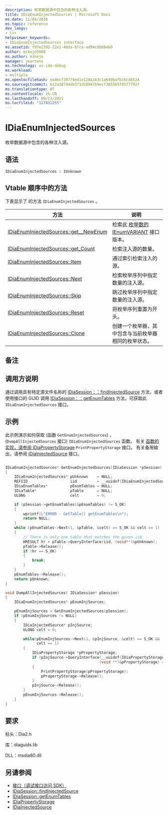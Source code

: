 ```yaml
---
description: 枚举数据源中包含的各种注入源。
title: IDiaEnumInjectedSources | Microsoft Docs
ms.date: 11/04/2016
ms.topic: reference
dev_langs:
- C++
helpviewer_keywords:
- IDiaEnumInjectedSources interface
ms.assetid: f97e2392-22e1-48da-b7ce-ad94c8b684b0
author: mikejo5000
ms.author: mikejo
manager: jmartens
ms.technology: vs-ide-debug
ms.workload:
- multiple
ms.openlocfilehash: ea46cf39774e41e128a163c1a649bafb16c4b524
ms.sourcegitcommit: b12a38744db371d2894769ecf305585f9577792f
ms.translationtype: HT
ms.contentlocale: zh-CN
ms.lasthandoff: 09/13/2021
ms.locfileid: "127832255"
---
```

# <a name="idiaenuminjectedsources"></a>IDiaEnumInjectedSources
枚举数据源中包含的各种注入源。

## <a name="syntax"></a>语法

```
IDiaEnumInjectedSources : IUnknown
```

## <a name="methods-in-vtable-order"></a>Vtable 顺序中的方法
下表显示了 的方法 `IDiaEnumInjectedSources` 。

|方法|说明|
|------------|-----------------|
|[IDiaEnumInjectedSources::get__NewEnum](../../debugger/debug-interface-access/idiaenuminjectedsources-get-newenum.md)|检索此 [枚举数的 IEnumVARIANT](/previous-versions/windows/desktop/api/oaidl/nn-oaidl-ienumvariant) 接口版本。|
|[IDiaEnumInjectedSources::get_Count](../../debugger/debug-interface-access/idiaenuminjectedsources-get-count.md)|检索注入源的数量。|
|[IDiaEnumInjectedSources::Item](../../debugger/debug-interface-access/idiaenuminjectedsources-item.md)|通过索引检索注入的源。|
|[IDiaEnumInjectedSources::Next](../../debugger/debug-interface-access/idiaenuminjectedsources-next.md)|检索枚举序列中指定数量的注入源。|
|[IDiaEnumInjectedSources::Skip](../../debugger/debug-interface-access/idiaenuminjectedsources-skip.md)|跳过枚举序列中指定数量的注入源。|
|[IDiaEnumInjectedSources::Reset](../../debugger/debug-interface-access/idiaenuminjectedsources-reset.md)|将枚举序列重置为开头。|
|[IDiaEnumInjectedSources::Clone](../../debugger/debug-interface-access/idiaenuminjectedsources-clone.md)|创建一个枚举器，其中包含与当前枚举器相同的枚举状态。|

## <a name="remarks"></a>备注

## <a name="notes-for-callers"></a>调用方说明
通过调用具有特定源文件名称的 [IDiaSession：：findInjectedSource](../../debugger/debug-interface-access/idiasession-findinjectedsource.md) 方法，或者使用接口的 GUID 调用 [IDiaSession：：getEnumTables](../../debugger/debug-interface-access/idiasession-getenumtables.md) 方法，可获取此 `IDiaEnumInjectedSources` 接口。

## <a name="example"></a>示例
此示例演示如何获取 (函数 `GetEnumInjectedSources`) ， (`DumpAllInjectedSources` 接口) `IDiaEnumInjectedSources` 函数。 有关 [函数的实现，请参阅 IDiaPropertyStorage](../../debugger/debug-interface-access/idiapropertystorage.md) `PrintPropertyStorage` 接口。 有关备用输出，请参阅 [IDiaInjectedSource](../../debugger/debug-interface-access/idiainjectedsource.md) 接口。

```C++

IDiaEnumInjectedSources* GetEnumInjectedSources(IDiaSession *pSession)
{
    IDiaEnumInjectedSources* pUnknown    = NULL;
    REFIID                   iid         = __uuidof(IDiaEnumInjectedSources);
    IDiaEnumTables*          pEnumTables = NULL;
    IDiaTable*               pTable      = NULL;
    ULONG                    celt        = 0;

    if (pSession->getEnumTables(&pEnumTables) != S_OK)
    {
        wprintf(L"ERROR - GetTable() getEnumTables\n");
        return NULL;
    }
    while (pEnumTables->Next(1, &pTable, &celt) == S_OK && celt == 1)
    {
        // There is only one table that matches the given iid
        HRESULT hr = pTable->QueryInterface(iid, (void**)&pUnknown);
        pTable->Release();
        if (hr == S_OK)
        {
            break;
        }
    }
    pEnumTables->Release();
    return pUnknown;
}

void DumpAllInjectedSources( IDiaSession* pSession)
{
    IDiaEnumInjectedSources* pEnumInjSources;

    pEnumInjSources = GetEnumInjectedSources(pSession);
    if (pEnumInjSources != NULL)
    {
        IDiaInjectedSource* pInjSource;
        ULONG celt = 0;

        while(pEnumInjSources->Next(1, &pInjSource, &celt) == S_OK &&
              celt == 1)
        {
            IDiaPropertyStorage *pPropertyStorage;
            if (pInjSource->QueryInterface(__uuidof(IDiaPropertyStorage),
                                          (void **)&pPropertyStorage) == S_OK)
            {
                PrintPropertyStorage(pPropertyStorage);
                pPropertyStorage->Release();
            }
            pInjSource->Release();
        }
        pEnumInjSources->Release();
    }
}
```

## <a name="requirements"></a>要求
标头：Dia2.h

库：diaguids.lib

DLL：msdia80.dll

## <a name="see-also"></a>另请参阅
- [接口（调试接口访问 SDK）](../../debugger/debug-interface-access/interfaces-debug-interface-access-sdk.md)
- [IDiaSession::findInjectedSource](../../debugger/debug-interface-access/idiasession-findinjectedsource.md)
- [IDiaSession::getEnumTables](../../debugger/debug-interface-access/idiasession-getenumtables.md)
- [IDiaPropertyStorage](../../debugger/debug-interface-access/idiapropertystorage.md)
- [IDiaInjectedSource](../../debugger/debug-interface-access/idiainjectedsource.md)

